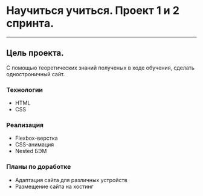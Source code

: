 # **Научиться учиться. Проект 1 и 2 спринта.**
------ 


## Цель проекта.
С помощью теоретических знаний полученых в ходе обучения, сделать одностроничный сайт.


### Технологии

* HTML
* CSS

### Реализация

* Flexbox-верстка
* CSS-анимация
* Nеsted БЭМ

### Планы по доработке

* Адаптация сайта для различных устройств
* Размещение сайта на хостинг
